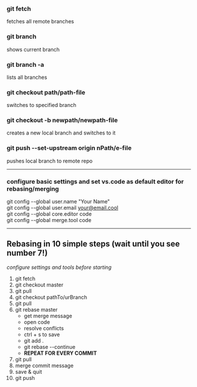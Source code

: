 ### git fetch
fetches all remote branches

### git branch
shows current branch

### git branch -a
lists all branches

### git checkout path/path-file
switches to specified branch

### git checkout -b newpath/newpath-file
creates a new local branch and switches to it

### git push --set-upstream origin nPath/e-file
pushes local branch to remote repo

---

### configure basic settings and set vs.code as default editor for rebasing/merging
git config --global user.name "Your Name"  
git config --global user.email your@email.cool  
git config --global core.editor code  
git config --global merge.tool code  
  
---

## Rebasing in 10 simple steps (wait until you see number 7!)
*configure settings and tools before starting*
1. git fetch
2. git checkout master
3. git pull
4. git checkout pathTo/urBranch
5. git pull
6. git rebase master
    * get merge message
    * open code
    * resolve conflicts
    * ctrl + s to save
    * git add .
    * git rebase --continue
    * **REPEAT FOR EVERY COMMIT**
7. git pull
8. merge commit message
9. save & quit
10. git push